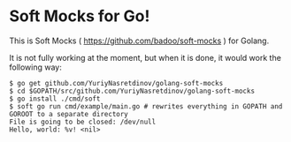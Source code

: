 # Soft Mocks for Go!

This is Soft Mocks ( https://github.com/badoo/soft-mocks ) for Golang.

It is not fully working at the moment, but when it is done, it would work the following way:

```
$ go get github.com/YuriyNasretdinov/golang-soft-mocks
$ cd $GOPATH/src/github.com/YuriyNasretdinov/golang-soft-mocks
$ go install ./cmd/soft
$ soft go run cmd/example/main.go # rewrites everything in GOPATH and GOROOT to a separate directory
File is going to be closed: /dev/null
Hello, world: %v! <nil>
```
